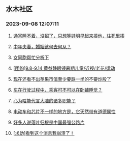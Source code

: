 ## 水木社区 
### 2023-09-08 12:07:11

1. [通宵睡不着，没招了，只想等娃明早起来揍他，往死里揍](https://www.mysmth.net/nForum/article/ChildEducation/2273608)

2. [中年夫妻，婚姻该何去何从？](https://www.mysmth.net/nForum/article/FamilyLife/1766391007)

3. [女同胞帮忙分析下](https://www.mysmth.net/nForum/article/Age/20303756)

4. [[团购]9.8-9.14 黄益静眼镜暑期儿童/近视/老花/运动](https://www.mysmth.net/nForum/article/ADAgent_TG/1308573)

5. [现在还看不出苹果市值至少要跌一半的不要炒股了](https://www.mysmth.net/nForum/article/Stock/10646248)

6. [车在行驶过程中，乘客可不可以在卧铺睡觉？](https://www.mysmth.net/nForum/article/AutoWorld/1944672243)

7. [心为啥能代言大脑的诸多职能？](https://www.mysmth.net/nForum/article/Joke/4130822)

8. [电动车和芯片不一样的地方是，它天然带有道德属性](https://www.mysmth.net/nForum/article/GreenAuto/1365383)

9. [好多人说落叶归根是中国最强公路片](https://www.mysmth.net/nForum/article/Movie/3540938)

10. [[求助]看到这个消息我崩溃了！](https://www.mysmth.net/nForum/article/OurEstate/2883709)

